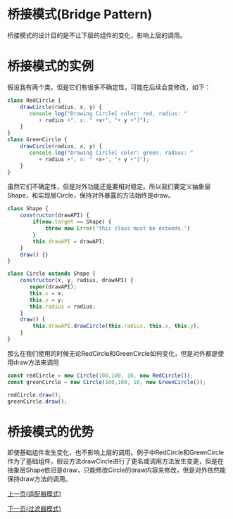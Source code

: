 # 桥接模式(Bridge Pattern)
桥接模式的设计目的是不让下层的组件的变化，影响上层的调用。

# 桥接模式的实例
假设我有两个类，但是它们有很多不确定性，可能在后续会变修改，如下：
```js
class RedCircle {
    drawCircle(radius, x, y) {
       console.log("Drawing Circle[ color: red, radius: "
          + radius +", x: " +x+", "+ y +"]");
    }
}
class GreenCircle {
    drawCircle(radius, x, y) {
       console.log("Drawing Circle[ color: green, radius: "
          + radius +", x: " +x+", "+ y +"]");
    }
}
```
虽然它们不确定性，但是对外功能还是要相对稳定。所以我们要定义抽象层Shape，和实现层Circle，保持对外暴露的方法始终是draw。
```js
class Shape {
    constructor(drawAPI) {
        if(new.target == Shape) {
            throw new Error('this class must be extends.')
        }
        this.drawAPI = drawAPI;
    }
    draw() {}
}

class Circle extends Shape {
    constructor(x, y, radius, drawAPI) {
       super(drawAPI);
       this.x = x;  
       this.y = y;  
       this.radius = radius;
    }
    draw() {
        this.drawAPI.drawCircle(this.radius, this.x, this.y);
    }
}
```
那么在我们使用的时候无论RedCircle和GreenCircle如何变化，但是对外都是使用draw方法来调用
```js
const redCircle = new Circle(100,100, 10, new RedCircle());
const greenCircle = new Circle(100,100, 10, new GreenCircle());

redCircle.draw();
greenCircle.draw();
```
# 桥接模式的优势
即使基础组件发生变化，也不影响上层的调用。例子中RedCircle和GreenCircle作为了基础组件，假设方法drawCircle进行了更名或调用方法发生变更，但是在抽象层Shape依旧是draw，只能修改Circle的draw内容来修改，但是对外依然能保持draw方法的调用。

[上一页(适配器模式)](../adapter-pattern/README.md)

[下一页(过滤器模式)](../filter-pattern/README.md)